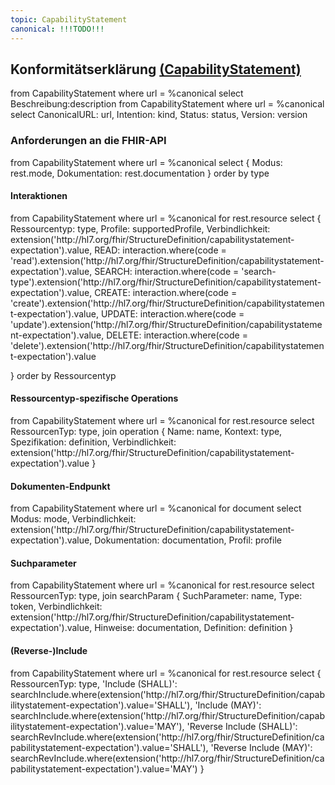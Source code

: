 ```yaml
---
topic: CapabilityStatement
canonical: !!!TODO!!!
---
```

## Konformitätserklärung [(CapabilityStatement)](https://hl7.org/fhir/R4/capabilitystatement.html)

<fql>
from
	CapabilityStatement
where
	url = %canonical
select
	Beschreibung:description
</fql>

<fql output="transpose" headers="true">
from
	CapabilityStatement
where
	url = %canonical
select
	CanonicalURL: url, Intention: kind, Status: status, Version: version
</fql>

### Anforderungen an die FHIR-API
<fql output="transpose" headers="true">
from
    CapabilityStatement
where
    url = %canonical
select
{
     Modus: rest.mode,
     Dokumentation: rest.documentation
}
order by type
</fql>


#### Interaktionen
<fql>
from
    CapabilityStatement
where
    url = %canonical
for rest.resource
select
{
     Ressourcentyp: type,
     Profile: supportedProfile,
     Verbindlichkeit: extension('http://hl7.org/fhir/StructureDefinition/capabilitystatement-expectation').value,
     READ: interaction.where(code = 'read').extension('http://hl7.org/fhir/StructureDefinition/capabilitystatement-expectation').value,
     SEARCH: interaction.where(code = 'search-type').extension('http://hl7.org/fhir/StructureDefinition/capabilitystatement-expectation').value,
     CREATE: interaction.where(code = 'create').extension('http://hl7.org/fhir/StructureDefinition/capabilitystatement-expectation').value,
     UPDATE: interaction.where(code = 'update').extension('http://hl7.org/fhir/StructureDefinition/capabilitystatement-expectation').value,
     DELETE: interaction.where(code = 'delete').extension('http://hl7.org/fhir/StructureDefinition/capabilitystatement-expectation').value


}
order by Ressourcentyp
</fql>

#### Ressourcentyp-spezifische Operations 

<fql>
from
    CapabilityStatement
where
    url = %canonical
for rest.resource
select
RessourcenTyp: type,
join operation
{
     Name: name,
     Kontext: type,
     Spezifikation: definition,
     Verbindlichkeit: extension('http://hl7.org/fhir/StructureDefinition/capabilitystatement-expectation').value
}
</fql> 

<!--#### Globale Operations 

<fql>
from
    CapabilityStatement
where
    url = %canonical
for rest.operation
select
{
     Name: name,
     Spezifikation: definition,
     Verbindlichkeit: extension('http://hl7.org/fhir/StructureDefinition/capabilitystatement-expectation').value
}
</fql>-->

#### Dokumenten-Endpunkt
<fql>
from
	CapabilityStatement
where
	url = %canonical
for document
select
	Modus: mode, Verbindlichkeit: extension('http://hl7.org/fhir/StructureDefinition/capabilitystatement-expectation').value,
    Dokumentation: documentation, Profil: profile
</fql>

#### Suchparameter
<fql>
from
    CapabilityStatement
where
    url = %canonical
for rest.resource
select
RessourcenTyp: type,
join searchParam
{
     SuchParameter: name,
     Type: token,
     Verbindlichkeit: extension('http://hl7.org/fhir/StructureDefinition/capabilitystatement-expectation').value,
     Hinweise: documentation,
     Definition: definition
}
</fql>

#### (Reverse-)Include
<fql>
from
    CapabilityStatement
where
    url = %canonical
for rest.resource
select
{
     RessourcenTyp: type,
     'Include (SHALL)': searchInclude.where(extension('http://hl7.org/fhir/StructureDefinition/capabilitystatement-expectation').value='SHALL'),
    'Include (MAY)': searchInclude.where(extension('http://hl7.org/fhir/StructureDefinition/capabilitystatement-expectation').value='MAY'),
     'Reverse Include (SHALL)': searchRevInclude.where(extension('http://hl7.org/fhir/StructureDefinition/capabilitystatement-expectation').value='SHALL'),
    'Reverse Include (MAY)': searchRevInclude.where(extension('http://hl7.org/fhir/StructureDefinition/capabilitystatement-expectation').value='MAY')
}

</fql>




